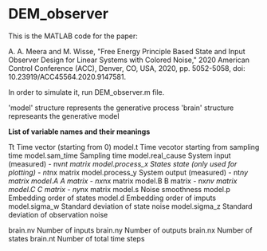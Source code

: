 # DEM_observer

This is the MATLAB code for the paper: 

A. A. Meera and M. Wisse, "Free Energy Principle Based State and Input Observer Design for Linear Systems with Colored Noise," 2020 American Control Conference (ACC), Denver, CO, USA, 2020, pp. 5052-5058, doi: 10.23919/ACC45564.2020.9147581.


In order to simulate it, run DEM_observer.m file.

'model' structure represents the generative process 
'brain' structure represeants the generative model

**List of variable names and their meanings**

 Tt                Time vector (starting from 0)
 model.t           Time vecotor starting from sampling time
 model.sam_time    Sampling time
 model.real_cause  System input (measured) - nv*nt matrix
 model.process_x   States state (only used for plotting) - nt*nx matrix
 model.process_y   System output (measured)    - nt*ny matrix
 model.A           A matrix - nx*nx matrix
 model.B           B matrix - nx*nv matrix
 model.C           C matrix - ny*nx matrix
 model.s           Noise smoothness
 model.p           Embedding order of states
 model.d           Embedding order of imputs
 model.sigma_w     Standard deviation of state noise
 model.sigma_z     Standard deviation of observation noise

 brain.nv          Number of inputs
 brain.ny          Number of outputs
 brain.nx          Number of states
 brain.nt          Number of total time steps
